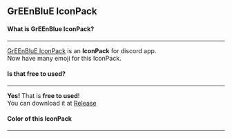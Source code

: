 GrEEnBluE IconPack  
---
#### What is GrEEnBlue IconPack?  
---
[GrEEnBluE IconPack](https://github.com/Slime1207/GrEEnBluE-IconPack) is an **IconPack** for discord app.  
Now have many emoji for this IconPack.
#### Is that free to used?
---
**Yes!** That is **free to used**!  
You can download it at [Release](https://github.com/Slime1207/GrEEnBluE-IconPack/releases)
#### Color of this IconPack
---
